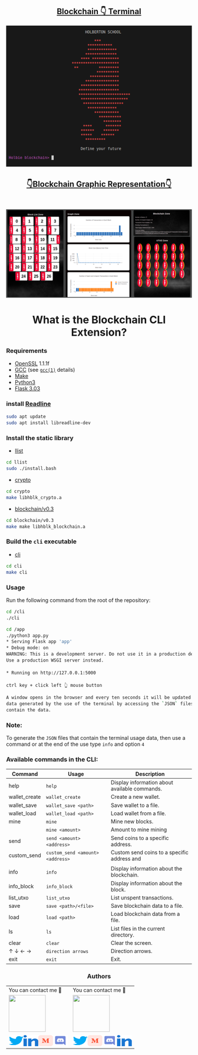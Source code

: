 <h2 align="center"><a href="https://github.com/crasride/blockchain_cli_extension/tree/master/cli"> Blockchain 👇 Terminal</a></h2>


<p align="center">
<img width="" height="" src="./media/Terminal.png">
</p>


<h2 align="center"><a href="https://github.com/crasride/blockchain_cli_extension/tree/jose/app"> 👇Blockchain Graphic Representation👇</a></h2>

<br>

<p align="center">
<img width="" height="" src="./app/img/vi1.png">
</p>


<h1 align="center"> What is the Blockchain CLI Extension?</h1>



### Requirements

* [OpenSSL](https://www.openssl.org/source/old/index.html) 1.1.1f
* [GCC](https://gcc.gnu.org/) (see [`gcc(1)`](https://www.man7.org/linux/man-pages/man1/gcc.1.html) details)
* [Make](https://www.gnu.org/software/make/)
* [Python3](https://www.python.org/)
* [Flask 3.03](https://flask.palletsprojects.com/en/3.0.x/)

### install [Readline](https://web.mit.edu/gnu/doc/html/rlman_2.html)
```bash
sudo apt update
sudo apt install libreadline-dev
```

### Install the static library

* [llist](./llist/)
```bash
cd llist
sudo ./install.bash
```

* [crypto](./crypto/)
```bash
cd crypto
make libhblk_crypto.a
```

* [blockchain/v0.3](./blockchain/v0.3/)
```bash
cd blockchain/v0.3
make make libhblk_blockchain.a
```

### Build the `cli` executable

* [cli](./cli/)
```bash
cd cli
make cli
```

### Usage

Run the following command from the root of the repository:

```bash
cd /cli
./cli
```

```bash
cd /app
./python3 app.py
* Serving Flask app 'app'
* Debug mode: on
WARNING: This is a development server. Do not use it in a production deployment.
Use a production WSGI server instead.

* Running on http://127.0.0.1:5000

ctrl key + click left 👆 mouse button

A window opens in the browser and every ten seconds it will be updated with the
data generated by the use of the terminal by accessing the `JSON` files that
contain the data.
```

### Note:

To generate the `JSON` files that contain the terminal usage data, then use a
command or at the end of the use type `info` and option `4`


### Available commands in the CLI:

| Command        | Usage                             | Description                                     |
| ---------------| --------------------------------- | ----------------------------------------------- |
| help           | `help`                            | Display information about available commands.   |
| wallet_create  | `wallet_create`                   | Create a new wallet.                            |
| wallet_save    | `wallet_save <path>`              | Save wallet to a file.                          |
| wallet_load    | `wallet_load <path>`              | Load wallet from a file.                        |
| mine           | `mine`                            | Mine new blocks.                                |
|                | `mine <amount>`                   | Amount to mine mining                           |
| send           | `send <amount> <address>`         | Send coins to a specific address.               |
| custom_send    | `custom_send <amount> <address>`  | Custom send coins to a specific address and     |
|                |                                   |                                                 |
| info           | `info`                            | Display information about the blockchain.       |
| info_block     | `info_block `                     | Display information about the block.            |
| list_utxo      | `list_utxo`                       | List unspent transactions.                      |
| save           | `save <path>/<file>`              | Save blockchain data to a file.                 |
| load           | `load <path>  `                   | Load blockchain data from a file.               |
| ls             | `ls`                              | List files in the current directory.            |
| clear          | `clear`                           | Clear the screen.                               |
| ↑ ↓ ← →        | `direction arrows`                | Direction arrows.                               |
| exit           | `exit`                            | Exit.                                           |




<div align="center">

### Authors

|                                       |                                |
| ------------------------------------------------------- | --------------------------------------------------- |
| You can contact me 📩                                  | You can contact me 📩                               |
| [<img src="https://github.com/guenoel.png" width="100px" height="100px">](https://github.com/guenoel) | [<img src="https://github.com/crasride.png" width="100px" height="100px">](https://github.com/crasride) |
| <div align="center"><a href="https://twitter.com/GuenoelAndrieux" target="blank"><img src="./media/twitter.svg" alt="guenoel" height="30" width="40" /></a><a href="https://www.linkedin.com/in/guenoelandrieux/" target="blank"><img src="./media/linked-in-alt.svg" alt="guenoel" height="30" width="40" /></a><a href="https://medium.com/@5020" target="blank"><img src="./media/medium.svg" alt="@guenoel" height="30" width="40" /></a><a href="https://discord.gg/Guenoel#1989" target="blank"><img src="./media/discord.svg" alt="guenoel" height="30" width="40" /></a></div> | <div align="center"><a href="https://twitter.com/JosFern35900656" target="blank"><img src="./media/twitter.svg" alt="crasride" height="30" width="40" /></a><a href="https://medium.com/@4990" target="blank"><img src="./media/medium.svg" alt="@crasride" height="30" width="40" /></a><a href="https://discord.gg/José Fernandez Armas#7992" target="blank"><img src="./media/discord.svg" alt="crasride" height="30" width="40" /></a><a href="https://www.linkedin.com/in/jd-fernandez/" target="blank"><img src="./media/linked-in-alt.svg" alt="crasride" height="30" width="40" /></a></div> |

</div>









